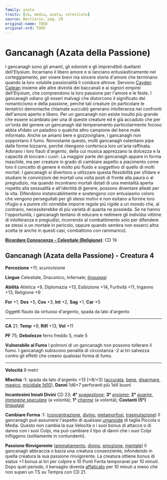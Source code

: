 ```yaml
---
family: azata
traits: [cb, media, azata, celestiale]
source: Bestiario, pag. 29
original-name: TODO
original-srd: TODO
---
```


# Gancanagh (Azata della Passione)

I gancanagh sono gli amanti, gli edonisti e gli imprendibili duellanti
dell'Elysium. Incarnano il libero amore e si lanciano entusiasticamente nel
corteggiamento, per vivere brevi ma sincere storie d'amore che terminano quando
la loro volubile passionalità li conduce altrove. Servono
[Cayden Cailean](/divinità/cayden-cailean) insieme alle altre divinità dei
baccanali e ai signori empirei dell'Elysium, che comprendono la loro passione
per l'amore e le feste. I gancanagh odiano gli esseri malvagi che distorcono il
significato del romanticismo e della passione, perché tali creature (in
particolare le tentatrici demoniache chiamate succubi) generano intolleranza nei
confronti dell'amore aperto e libero. Per un gancanagh non esiste insulto più
grande che essere scambiato per una di queste creature ed è già accaduto che per
un'onta del genere un gancanagh dal temperamento particolarmente focoso abbia
sfidato un paladino o qualche altro campione del bene male informato. Anche se
amano bere e gozzovigliare, i gancanagh non sopportano il fumo. Nonostante
questo, molti gancanagh ostentano pipe dalle forme bizzarre, perché ritengono
conferisca loro un'aria raffinata. Adorano i loro flauti d'argento, della cui
musica apprezzano la dolcezza e la capacità di toccare i cuori. La maggior parte
dei gancanagh appare in forma maschile, ma per creature in grado di cambiare
aspetto a piacimento come loro il concetto di genere è molto più fluido e
soggettivo di quello di molti mortali. I gancanagh si divertono a utilizzare
questa flessibilità per sfidare e studiare le convinzioni dei mortali una volta
posti di fronte alla paura o al pregiudizio, ma quando incontrano mortali dotati
di una mentalità aperta rispetto alla sessualità e all'identità di genere,
possono diventare alleati per la vita. Difendono instancabilmente e sostengono
con entusiasmo coloro che vengono perseguitati per gli stessi motivi e non
esitano a fornire loro rifugio e a punire chi vorrebbe imporre regole più rigide
a un mondo che, al contrario, necessiterebbe di più varietà di quanta ne
possieda. Se ne hanno l'opportunità, i gancanagh tentano di educare e redimere
gli individui vittime di intolleranza e pregiudizi, ricorrendo al combattimento
solo per difendere se stessi o un mortale in pericolo, oppure quando sembra non
esserci altra scelta (e anche in questi casi, combattono con rammarico).

**[Ricordare Conoscenze - Celestiale (Religione)](/azioni/abilita/ricordare-conoscenze)**:
CD 19

## Gancanagh (Azata della Passione) - Creatura 4

**Percezione** +11; scurovisione

**Lingue** Celestiale, Draconico, Infernale;
_[linguaggi](/incantesimi/linguaggi)_

**Abilità** Atletica +9, Diplomazia +13, Esibizione +14, Furtività +11, Inganno
+13, Religione +9

**For** +1, **Des** +5, **Cos** +3, **Int** +2, **Sag** +1, **Car** +5

Oggetti flauto da virtuoso d'argento, spada da lato d'argento

---

**CA** 21; **Temp** +9, **Rifl** +13, **Vol** +11

**PF** 75; **Debolezze** ferro freddo 5, male 5

**Vulnerabile al Fumo** I polmoni di un gancanagh non possono tollerare il fumo.
I gancanagh subiscono penalità di circostanza -2 ai tiri salvezza contro gli
effetti che creano qualsiasi forma di fumo.

---

**Velocità** 9 metri

**Mischia** :1: spada da lato d'argento +13 \[+8/+3]
([accurata](/tratti/accurata), [bene](/tratti/bene),
[disarmare](/tratti/disarmare), [magico](/tratti/magico),
[micidiale 1d10](/tratti/micidiale)), **Danni** 1d6+7 perforanti più 1d4 buoni

**Incantesimi Innati Divini** CD 23; **4°**
_[suggestione](/incantesimi/suggestione)_; **3°**
_[eroismo](/incantesimi/eroismo)_; **2°** _[guarire](/incantesimi/guarire)_,
_[immagine speculare](/incantesimi/immagine-speculare)_ (a volontà); **1°**
_[charme](/incantesimi/charme)_ (a volontà); **Costanti (5°)**
_[linguaggi](/incantesimi/linguaggi)_

**Cambiare Forma** :1: ([concentrazione](/tratti/concentrazione),
[divino](/tratti/divino), [metamorfosi](/tratti/metamorfosi),
[trasmutazione](/tratti/trasmutazione)) Il gancanagh può assumere l'aspetto di
qualsiasi [umanoide](/tratti/umanoide) di taglia Piccola o Media. Questo non
cambia la sua Velocità o i suoi bonus di attacco o di danno con i suoi Colpi, ma
può cambiare il tipo di danni che i suoi Colpi infliggono (solitamente in
contundenti).

**Passione Rinvigorente** ([ammaliamento](/tratti/ammaliamento),
[divino](/tratti/divino), [emozione](/tratti/emozione),
[mentale](/tratti/mentale)) Il gancanagh abbraccia o bacia una creatura
consenziente, infondendo in quella creatura la sua passione rinvigorente. La
creatura ottiene bonus di status +1 bonus ai tiri per colpire e 10 Punti Ferita
temporanei per 10 minuti. Dopo quel periodo, il bersaglio diventa
[affaticato](/condizioni/affaticato) per 10 minuti a meno che non superi un TS
su Tempra con CD 21.
